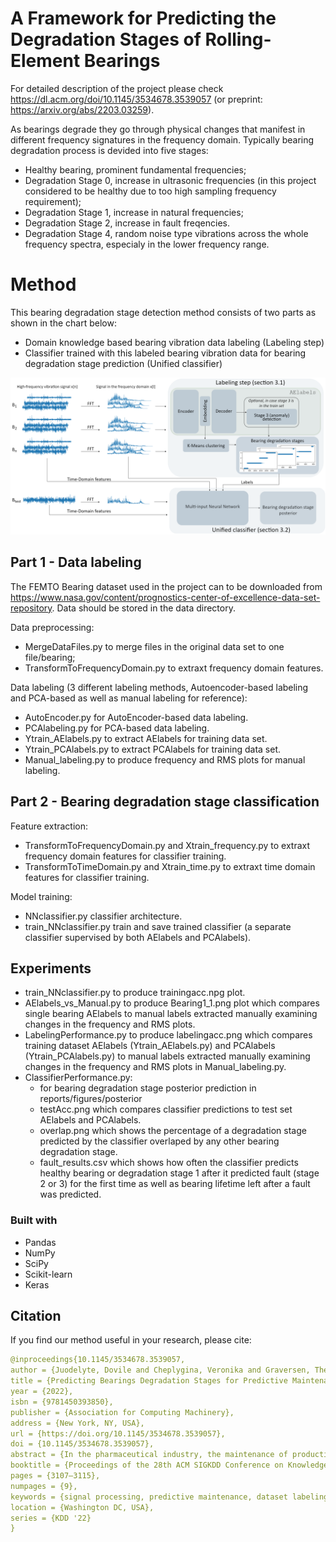 # A Framework for Predicting the Degradation Stages of Rolling-Element Bearings

For detailed description of the project please check https://dl.acm.org/doi/10.1145/3534678.3539057 (or preprint: https://arxiv.org/abs/2203.03259).

As bearings degrade they go through physical changes that manifest in different frequency signatures in the frequency domain. Typically bearing degradation process is devided into five stages: 
* Healthy bearing, prominent fundamental frequencies;
* Degradation Stage 0, increase in ultrasonic frequencies (in this project considered to be healthy due to too high sampling frequency requirement);
* Degradation Stage 1, increase in natural frequencies;
* Degradation Stage 2, increase in fault freqencies.
* Degradation Stage 4, random noise type vibrations across the whole frequency spectra, especialy in the lower frequency range.

# Method

This bearing degradation stage detection method consists of two parts as shown in the chart below: 

* Domain knowledge based bearing vibration data labeling (Labeling step)
* Classifier trained with this labeled bearing vibration data for bearing degradation stage prediction (Unified classifier)

<img src="reports/figures/model.png" alt="method overview">

## Part 1 - Data labeling

The FEMTO Bearing dataset used in the project can to be downloaded from https://www.nasa.gov/content/prognostics-center-of-excellence-data-set-repository. Data should be stored in the data directory.

Data preprocessing: 
* MergeDataFiles.py to merge files in the original data set to one file/bearing;
* TransformToFrequencyDomain.py to extraxt frequency domain features.

Data labeling (3 different labeling methods, Autoencoder-based labeling and PCA-based as well as manual labeling for reference):
* AutoEncoder.py for AutoEncoder-based data labeling.
* PCAlabeling.py for PCA-based data labeling.
* Ytrain_AElabels.py to extract AElabels for training data set.
* Ytrain_PCAlabels.py to extract PCAlabels for training data set.
* Manual_labeling.py to produce frequency and RMS plots for manual labeling.


## Part 2 - Bearing degradation stage classification

Feature extraction:
* TransformToFrequencyDomain.py and Xtrain_frequency.py to extraxt frequency domain features for classifier training.
* TransformToTimeDomain.py and Xtrain_time.py to extraxt time domain features for classifier training.

Model training:
* NNclassifier.py classifier architecture.
* train_NNclassifier.py train and save trained classifier (a separate classifier supervised by both AElabels and PCAlabels).

## Experiments
* train_NNclassifier.py to produce trainingacc.npg plot.
* AElabels_vs_Manual.py to produce Bearing1_1.png plot which compares single bearing AElabels to manual labels extracted manually examining changes in the frequency and RMS plots.
* LabelingPerformance.py to produce labelingacc.png which compares training dataset AElabels (Ytrain_AElabels.py) and PCAlabels (Ytrain_PCAlabels.py) to manual labels extracted manually examining changes in the frequency and RMS plots in Manual_labeling.py.
* ClassifierPerformance.py:
    * for bearing degradation stage posterior prediction in reports/figures/posterior
    * testAcc.png which compares classifier predictions to test set AElabels and PCAlabels.
    * overlap.png which shows the percentage of a degradation stage predicted by the classifier overlaped by any other bearing degradation stage.
    * fault_results.csv which shows how often the classifier predicts healthy bearing or degradation stage 1 after it predicted fault (stage 2 or 3) for the first time as well as bearing lifetime left after a fault was predicted.

### Built with

* Pandas 
* NumPy 
* SciPy
* Scikit-learn 
* Keras

## Citation
If you find our method useful in your research, please cite:

```yaml
@inproceedings{10.1145/3534678.3539057,
author = {Juodelyte, Dovile and Cheplygina, Veronika and Graversen, Therese and Bonnet, Philippe},
title = {Predicting Bearings Degradation Stages for Predictive Maintenance in the Pharmaceutical Industry},
year = {2022},
isbn = {9781450393850},
publisher = {Association for Computing Machinery},
address = {New York, NY, USA},
url = {https://doi.org/10.1145/3534678.3539057},
doi = {10.1145/3534678.3539057},
abstract = {In the pharmaceutical industry, the maintenance of production machines must be audited by the regulator. In this context, the problem of predictive maintenance is not when to maintain a machine, but what parts to maintain at a given point in time. The focus shifts from the entire machine to its component parts and prediction becomes a classification problem. In this paper, we focus on rolling-elements bearings and we propose a framework for predicting their degradation stages automatically. Our main contribution is a k-means bearing lifetime segmentation method based on high-frequency bearing vibration signal embedded in a latent low-dimensional subspace using an AutoEncoder. Given high-frequency vibration data, our framework generates a labeled dataset that is used to train a supervised model for bearing degradation stage detection. Our experimental results, based on the publicly available FEMTO Bearing run-to-failure dataset, show that our framework is scalable and that it provides reliable and actionable predictions for a range of different bearings.},
booktitle = {Proceedings of the 28th ACM SIGKDD Conference on Knowledge Discovery and Data Mining},
pages = {3107–3115},
numpages = {9},
keywords = {signal processing, predictive maintenance, dataset labeling, neural networks, data science, bearing degradation},
location = {Washington DC, USA},
series = {KDD '22}
}
```
